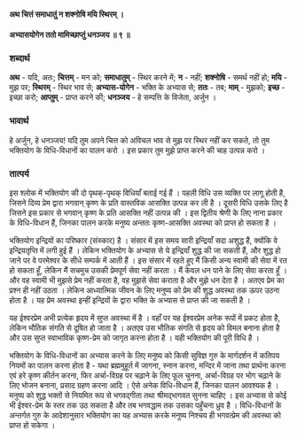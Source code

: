 #### अथ चित्तं समाधातुं न शक्नोषि मयि स्थिरम् ।
#### अभ्यासयोगेन ततो मामिच्छाप्तुं धनञ्जय ॥ ९ ॥

### शब्दार्थ

**अथ** - यदि, अतः; **चित्तम्** - मन को; **समाधातुम्** - स्थिर करने में; **न** - नहीं; **शक्नोषि** - समर्थ नहीं हो; **मयि** - मुझ पर; **स्थिरम्** - स्थिर भाव से; **अभ्यास-योगेन** - भक्ति के अभ्यास से; **ततः** - तब; **माम्** - मुझको; **इच्छ** - इच्छा करो; **आप्तुम्** - प्राप्त करने की; **धनञ्जय** - हे सम्पत्ति के विजेता, अर्जुन ।

### भावार्थ

हे अर्जुन, हे धनञ्जय! यदि तुम अपने चित्त को अविचल भाव से मुझ पर स्थिर नहीं कर सकते, तो तुम भक्तियोग के विधि-विधानों का पालन करो । इस प्रकार तुम मुझे प्राप्त करने की चाह उत्पन्न करो ।

### तात्पर्य

इस श्लोक में भक्तियोग की दो पृथक्-पृथक् विधियाँ बताई गई हैं । पहली विधि उस व्यक्ति पर लागू होती है, जिसने दिव्य प्रेम द्वारा भगवान् कृष्ण के प्रति वास्तविक आसक्ति उत्पन्न कर ली है । दूसरी विधि उसके लिए है जिसने इस प्रकार से भगवान् कृष्ण के प्रति आसक्ति नहीं उत्पन्न की । इस द्वितीय श्रेणी के लिए नाना प्रकार के विधि-विधान हैं, जिनका पालन करके मनुष्य अन्ततः कृष्ण-आसक्ति अवस्था को प्राप्त हो सकता है ।

भक्तियोग इन्द्रियों का परिष्कार (संस्कार) है । संसार में इस समय सारी इन्द्रियाँ सदा अशुद्ध हैं, क्योंकि वे इन्द्रियतृप्ति में लगी हुई हैं । लेकिन भक्तियोग के अभ्यास से ये इन्द्रियाँ शुद्ध की जा सकती हैं, और शुद्ध हो जाने पर वे परमेश्वर के सीधे सम्पर्क में आती हैं । इस संसार में रहते हुए मैं किसी अन्य स्वामी की सेवा में रत हो सकता हूँ, लेकिन मैं सचमुच उसकी प्रेमपूर्ण सेवा नहीं करता । मैं केवल धन पाने के लिए सेवा करता हूँ । और वह स्वामी भी मुझसे प्रेम नहीं करता है, वह मुझसे सेवा कराता है और मुझे धन देता है । अतएव प्रेम का प्रश्न ही नहीं उठता । लेकिन आध्यात्मिक जीवन के लिए मनुष्य को प्रेम की शुद्ध अवस्था तक ऊपर उठना होता है । यह प्रेम अवस्था इन्हीं इन्द्रियों के द्वारा भक्ति के अभ्यास से प्राप्त की जा सकती है ।

यह ईश्वरप्रेम अभी प्रत्येक हृदय में सुप्त अवस्था में है । वहाँ पर यह ईश्वरप्रेम अनेक रूपों में प्रकट होता है, लेकिन भौतिक संगति से दूषित हो जाता है । अतएव उस भौतिक संगति से हृदय को विमल बनाना होता है और उस सुप्त स्वाभाविक कृष्ण-प्रेम को जागृत करना होता है । यही भक्तियोग की पूरी विधि है ।

भक्तियोग के विधि-विधानों का अभ्यास करने के लिए मनुष्य को किसी सुविज्ञ गुरु के मार्गदर्शन में कतिपय नियमों का पालन करना होता है - यथा ब्रह्ममुहूर्त में जागना, स्नान करना, मन्दिर में जाना तथा प्रार्थना करना एवं हरे कृष्ण कीर्तन करना, फिर अर्चा-विग्रह पर चढ़ाने के लिए फूल चुनना, अर्चा-विग्रह पर भोग चढ़ाने के लिए भोजन बनाना, प्रसाद ग्रहण करना आदि । ऐसे अनेक विधि-विधान हैं, जिनका पालन आवश्यक है । मनुष्य को शुद्ध भक्तों से नियमित रूप से भगवद्गीता तथा श्रीमद्भागवत सुनना चाहिए । इस अभ्यास से कोई भी ईश्वर-प्रेम के स्तर तक उठ सकता है और तब भगवद्धाम तक उसका पहुँचना ध्रुव है । विधि-विधानों के अन्तर्गत गुरु के आदेशानुसार भक्तियोग का यह अभ्यास करके मनुष्य निश्चय ही भगवत्प्रेम की अवस्था को प्राप्त हो सकेगा ।